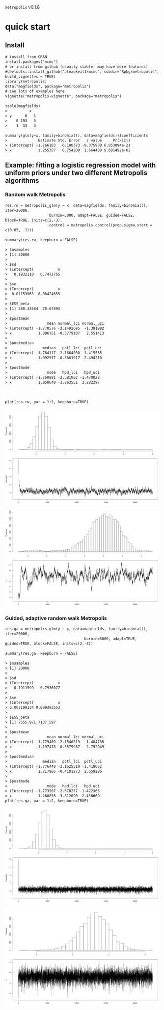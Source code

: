 `metropolis` v0.1.8


# quick start

## Install
    # install from CRAN
    install.packages("mcmc")
    # or install from github (usually stable, may have more features)
    #devtools::install_github("alexpkeil1/mcmc", subdir="Rpkg/metropolis", build_vignettes = TRUE)
    library(metropolis)
    data("magfields", package="metropolis")
    # see lots of examples here
    vignette("metropolis-vignette", package="metropolis")

    table(magfields)
    >          x
    > y      0   1
    >    0 193   5
    >    1  33   3

    summary(glm(y~x, family=binomial(), data=magfields))$coefficients
    >              Estimate Std. Error   z value     Pr(>|z|)
    > (Intercept) -1.766183   0.188373 -9.375988 6.853094e-21
    > x            1.255357   0.754200  1.664488 9.601492e-02
  
## Example: fitting a logistic regression model with uniform priors under two different Metropolis algorithms

### Random walk Metropolis
    res.rw = metropolis_glm(y ~ x, data=magfields, family=binomial(), iter=20000, 
                        burnin=3000, adapt=FALSE, guided=FALSE, block=TRUE, inits=c(2,-3), 
                        control = metropolis.control(prop.sigma.start = c(0.05, .1)))
    
    summary(res.rw, keepburn = FALSE)
    
    > $nsamples
    > [1] 20000
    > 
    > $sd
    > (Intercept)           x 
    >   0.1932110   0.7472765 
    > 
    > $se
    > (Intercept)           x 
    >  0.01153963  0.08424655 
    > 
    > $ESS_beta
    > [1] 280.33684  78.67893
    > 
    > $postmean
    >                  mean normal_lci normal_uci
    > (Intercept) -1.770576 -2.1492695  -1.391882
    > x            1.086751 -0.3779107   2.551413
    > 
    > $postmedian
    >                median   pctl_lci  pctl_uci
    > (Intercept) -1.764117 -2.1664080 -1.415535
    > x            1.092517 -0.3861917  2.494210
    > 
    > $postmode
    >                  mode   hpd_lci   hpd_uci
    > (Intercept) -1.760881 -2.581002 -1.470022
    > x            1.050640 -1.863551  2.282397
    

    
    plot(res.rw, par = 1:2, keepburn=TRUE)

![RW1](inst/fig/random_walkb0.png)

![RW2](inst/fig/random_walkb1.png)

### Guided, adaptive random walk Metropolis
    res.ga = metropolis_glm(y ~ x, data=magfields, family=binomial(), iter=20000, 
                                        burnin=3000, adapt=TRUE, guided=TRUE, block=FALSE, inits=c(2,-3))
    
    summary(res.ga, keepburn = FALSE)
    
    > $nsamples
    > [1] 20000
    > 
    > $sd
    > (Intercept)           x 
    >   0.1911599   0.7936077 
    > 
    > $se
    > (Intercept)           x 
    > 0.002199134 0.009393553 
    > 
    > $ESS_beta
    > [1] 7555.971 7137.597
    > 
    > $postmean
    >                  mean normal_lci normal_uci
    > (Intercept) -1.779409 -2.1540819  -1.404735
    > x            1.197478 -0.3579937   2.752949
    > 
    > $postmedian
    >                median   pctl_lci  pctl_uci
    > (Intercept) -1.776448 -2.1625510 -1.418052
    > x            1.217966 -0.4181273  2.659286
    > 
    > $postmode
    >                  mode   hpd_lci   hpd_uci
    > (Intercept) -1.773507 -2.578257 -1.472365
    > x            1.260855 -3.812090  2.458669
    plot(res.ga, par = 1:2, keepburn=TRUE)

![AG1](inst/fig/adaptive_guidedb0.png)

![AG2](inst/fig/adaptive_guidedb1.png)
